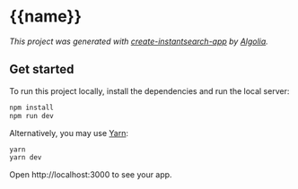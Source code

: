 # {{name}}

_This project was generated with [create-instantsearch-app](https://github.com/algolia/create-instantsearch-app) by [Algolia](https://algolia.com)._

## Get started

To run this project locally, install the dependencies and run the local server:

```sh
npm install
npm run dev
```

Alternatively, you may use [Yarn](https://http://yarnpkg.com/):

```sh
yarn
yarn dev
```

Open http://localhost:3000 to see your app.
